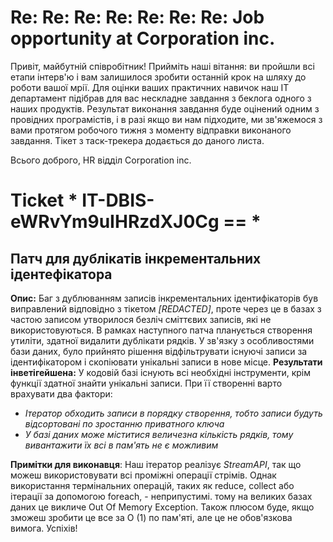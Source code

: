 # Re: Re: Re: Re: Re: Re: Re: Job opportunity at Corporation inc.

Привіт, майбутній співробітник! Прийміть наші вітання: ви пройшли всі етапи інтерв'ю і вам залишилося
зробити останній крок на шляху до роботи вашої мрії. Для оцінки ваших практичних навичок наш IT
департамент підібрав для вас нескладне завдання з беклога одного з наших продуктів.
Результат виконання завдання буде оцінений одним з провідних програмістів, і в разі якщо ви нам підходите,
ми зв'яжемося з вами протягом робочого тижня з моменту відправки виконаного завдання. Тікет з таск-трекера додається до
даного листа.

Всього доброго, HR відділ Corporation inc.

# Ticket * IT-DBIS-eWRvYm9uIHRzdXJ0Cg == *
## Патч для дублікатів інкрементальних ідентефікатора

**Опис:** Баг з дублюванням записів інкрементальних ідентифікаторів був виправлений
відповідно з тікетом *[REDACTED]*, проте через це в базах з частою записом утворилося безліч сміттєвих
записів, які не використовуються. В рамках наступного патча планується створення утиліти, здатної видалити дублікати
рядків. У зв'язку з особливостями бази даних, було прийнято рішення відфільтрувати існуючі записи за ідентифікатором
і скопіювати унікальні записи в нове місце.
**Результати інветігейшена:** У кодовій базі існують всі необхідні інструменти, крім функції здатної
знайти унікальні записи. При її створенні варто врахувати два фактори:
- *Ітератор обходить записи в порядку створення, тобто записи будуть відсортовані
по зростанню приватного ключа*
- *У базі даних може міститися величезна кількість рядків, тому вивантажити їх всі в пам'ять не є можливим*


**Примітки для виконавця**: Наш ітератор реалізує *StreamAPI*, так що можеш використовувати всі проміжні операції стрімів.
Однак використання термінальних операцій, таких як reduce, collect або ітерації за допомогою foreach, -
неприпустимі. тому на великих базах даних це викличе Out Of Memory Exception. Також плюсом буде, якщо зможеш зробити це все за О (1)
по пам'яті, але це не обов'язкова вимога. Успіхів!